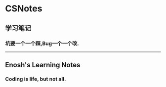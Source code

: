 # CSNotes

## 学习笔记

### 坑要一个一个踩,Bug一个一个改.

---

## Enosh's Learning Notes

### Coding is life, but not all.
